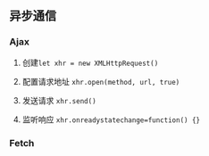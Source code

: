 ## 异步通信

### Ajax

1. 创建`let xhr = new XMLHttpRequest()`

2. 配置请求地址 `xhr.open(method, url, true)`

3. 发送请求 `xhr.send()`

4. 监听响应 `xhr.onreadystatechange=function() {}`



### Fetch

